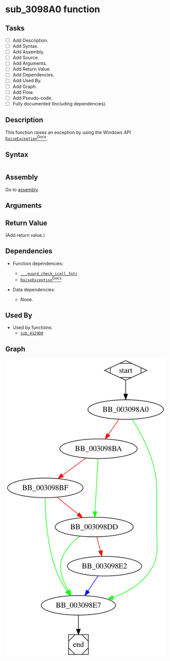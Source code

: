 # sub_3098A0 function

## Tasks

- [ ] Add Description.
- [ ] Add Syntax.
- [ ] Add Assembly.
- [ ] Add Source.
- [ ] Add Arguments.
- [ ] Add Return Value.
- [ ] Add Dependencies.
- [ ] Add Used By.
- [ ] Add Graph.
- [ ] Add Flow.
- [ ] Add Pseudo-code.
- [ ] Fully documented (Including dependencies).

## Description

This function raises an exception by using the Windows API [`RaiseException`<sup>Docs</sup>](https://docs.microsoft.com/en-us/windows/win32/api/errhandlingapi/nf-errhandlingapi-raiseexception).

## Syntax

```c

```

## Assembly

Go to [assembly](../asm/sub_3098A0.asm).

## Arguments


## Return Value

(Add return value.)

## Dependencies

* Function dependencies:
  * [`___guard_check_icall_fptr`](___guard_check_icall_fptr.md)
  * [`RaiseException`<sup>Docs</sup>](https://docs.microsoft.com/en-us/windows/win32/api/errhandlingapi/nf-errhandlingapi-raiseexception)

* Data dependencies:
  * None.

## Used By

* Used by functions:
  * [`sub_4129D0`](sub_4129D0.md)

## Graph

![sub_3098A0 Graph](../svg/sub_3098A0.svg "sub_3098A0 Graph")

